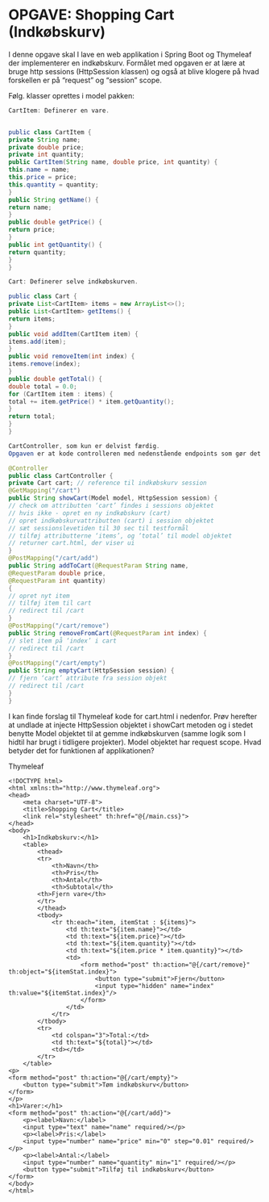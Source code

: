 # OPGAVE: Shopping Cart (Indkøbskurv)
I denne opgave skal I lave en web applikation i Spring Boot og Thymeleaf der implementerer
en indkøbskurv.
Formålet med opgaven er at lære at bruge http sessions (HttpSession klassen) og også at blive
klogere på hvad forskellen er på “request” og “session” scope.

Følg. klasser oprettes i model pakken:

```java
CartItem: Definerer en vare.


public class CartItem {
private String name;
private double price;
private int quantity;
public CartItem(String name, double price, int quantity) {
this.name = name;
this.price = price;
this.quantity = quantity;
}
public String getName() {
return name;
}
public double getPrice() {
return price;
}
public int getQuantity() {
return quantity;
}
}

Cart: Definerer selve indkøbskurven.

public class Cart {
private List<CartItem> items = new ArrayList<>();
public List<CartItem> getItems() {
return items;
}
public void addItem(CartItem item) {
items.add(item);
}
public void removeItem(int index) {
items.remove(index);
}
public double getTotal() {
double total = 0.0;
for (CartItem item : items) {
total += item.getPrice() * item.getQuantity();
}
return total;
}
}

CartController, som kun er delvist færdig.
Opgaven er at kode controlleren med nedenstående endpoints som gør det der står i kommentarerne.

@Controller
public class CartController {
private Cart cart; // reference til indkøbskurv session
@GetMapping("/cart")
public String showCart(Model model, HttpSession session) {
// check om attributten ‘cart’ findes i sessions objektet
// hvis ikke - opret en ny indkøbskurv (cart)
// opret indkøbskurvattributten (cart) i session objektet
// sæt sessionslevetiden til 30 sec til testformål
// tilføj attributterne ‘items’, og ‘total’ til model objektet
// returner cart.html, der viser ui
}
@PostMapping("/cart/add")
public String addToCart(@RequestParam String name,
@RequestParam double price,
@RequestParam int quantity)
{
// opret nyt item
// tilføj item til cart
// redirect til /cart
}
@PostMapping("/cart/remove")
public String removeFromCart(@RequestParam int index) {
// slet item på ‘index’ i cart
// redirect til /cart
}
@PostMapping("/cart/empty")
public String emptyCart(HttpSession session) {
// fjern ‘cart’ attribute fra session objekt
// redirect til /cart
}
}

```
I kan finde forslag til Thymeleaf kode for cart.html i nedenfor.
Prøv herefter at undlade at injecte HttpSession objektet i showCart metoden og i stedet benytte
Model objektet til at gemme indkøbskurven (samme logik som I hidtil har brugt i tidligere projekter).
Model objektet har request scope. Hvad betyder det for funktionen af applikationen?

Thymeleaf

```
<!DOCTYPE html>
<html xmlns:th="http://www.thymeleaf.org">
<head>
    <meta charset="UTF-8">
    <title>Shopping Cart</title>
    <link rel="stylesheet" th:href="@{/main.css}">
</head>
<body>
    <h1>Indkøbskurv:</h1>
    <table>
        <thead>
        <tr>
            <th>Navn</th>
            <th>Pris</th>
            <th>Antal</th>
            <th>Subtotal</th>
        <th>Fjern vare</th>
        </tr>
        </thead>
        <tbody>
            <tr th:each="item, itemStat : ${items}">
                <td th:text="${item.name}"></td>
                <td th:text="${item.price}"></td>
                <td th:text="${item.quantity}"></td>
                <td th:text="${item.price * item.quantity}"></td>
                <td>
                    <form method="post" th:action="@{/cart/remove}" th:object="${itemStat.index}">
                        <button type="submit">Fjern</button>
                        <input type="hidden" name="index" th:value="${itemStat.index}"/>
                    </form>
                </td>
            </tr>
        </tbody>
        <tr>
            <td colspan="3">Total:</td>
            <td th:text="${total}"></td>
            <td></td>
        </tr>
    </table>
<p>
<form method="post" th:action="@{/cart/empty}">
    <button type="submit">Tøm indkøbskurv</button>
</form>
</p>
<h1>Varer:</h1>
<form method="post" th:action="@{/cart/add}">
    <p><label>Navn:</label>
    <input type="text" name="name" required/></p>
    <p><label>Pris:</label>
    <input type="number" name="price" min="0" step="0.01" required/></p>
    <p><label>Antal:</label>
    <input type="number" name="quantity" min="1" required/></p>
    <button type="submit">Tilføj til indkøbskurv</button>
</form>
</body>
</html>
```